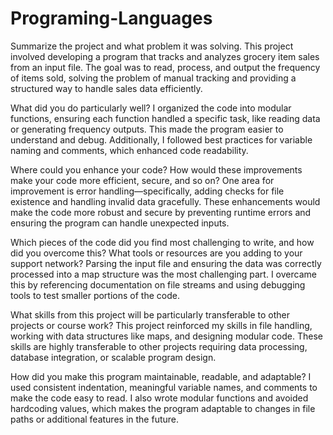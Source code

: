 # Programing-Languages
Summarize the project and what problem it was solving.
This project involved developing a program that tracks and analyzes grocery item sales from an input file. The goal was to read, process, and output the frequency of items sold, solving the problem of manual tracking and providing a structured way to handle sales data efficiently.

What did you do particularly well?
I organized the code into modular functions, ensuring each function handled a specific task, like reading data or generating frequency outputs. This made the program easier to understand and debug. Additionally, I followed best practices for variable naming and comments, which enhanced code readability.

Where could you enhance your code? How would these improvements make your code more efficient, secure, and so on?
One area for improvement is error handling—specifically, adding checks for file existence and handling invalid data gracefully. These enhancements would make the code more robust and secure by preventing runtime errors and ensuring the program can handle unexpected inputs.

Which pieces of the code did you find most challenging to write, and how did you overcome this? What tools or resources are you adding to your support network?
Parsing the input file and ensuring the data was correctly processed into a map structure was the most challenging part. I overcame this by referencing documentation on file streams and using debugging tools to test smaller portions of the code.

What skills from this project will be particularly transferable to other projects or course work?
This project reinforced my skills in file handling, working with data structures like maps, and designing modular code. These skills are highly transferable to other projects requiring data processing, database integration, or scalable program design.

How did you make this program maintainable, readable, and adaptable?
I used consistent indentation, meaningful variable names, and comments to make the code easy to read. I also wrote modular functions and avoided hardcoding values, which makes the program adaptable to changes in file paths or additional features in the future.
